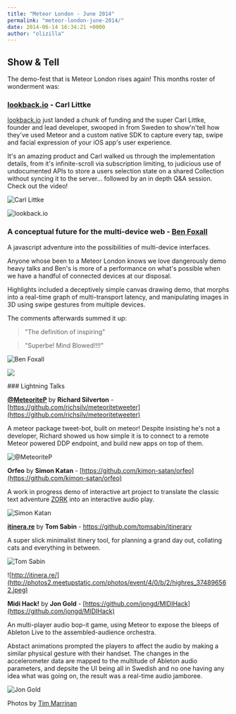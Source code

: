 ```yaml
---
title: "Meteor London - June 2014"
permalink: "meteor-london-june-2014/"
date: 2014-06-14 16:34:21 +0000
author: "olizilla"
---
```

## Show & Tell

The demo-fest that is Meteor London rises again! This months roster of wonderment was:

### [lookback.io](https://lookback.io/) - Carl Littke

[lookback.io](https://lookback.io) just landed a chunk of funding and the super Carl Littke, founder and lead developer, swooped in from Sweden to show'n'tell how they've used Meteor and a custom native SDK to capture every tap, swipe and facial expression of your iOS app's user experience.

It's an amazing product and Carl walked us through the implementation details, from it's infinite-scroll via subscription limiting, to judicious use of undocumented APIs to store a users selection state on a shared Collection without syncing it to the server... followed by an in depth Q&A session. Check out the video!

![Carl Littke](http://photos2.meetupstatic.com/photos/event/4/d/7/8/highres_374659832.jpeg)

![lookback.io](http://photos4.meetupstatic.com/photos/event/4/0/9/e/highres_374896542.jpeg)

### A conceptual future for the multi-device web - [Ben Foxall](https://twitter.com/benjaminbenben)

A javascript adventure into the possibilities of multi-device interfaces.

Anyone whose been to a Meteor London knows we love dangerously demo heavy talks and Ben's is more of a performance on what's possible when we have a handful of connected devices at our disposal.

Highlights included a deceptively simple canvas drawing demo, that morphs into a real-time graph of multi-transport latency, and manipulating images in 3D using swipe gestures from multiple devices.

The comments afterwards summed it up:

> "The definition of inspiring"

> "Superbe! Mind Blowed!!!!"

![Ben Foxall](http://photos1.meetupstatic.com/photos/event/4/e/0/4/highres_374659972.jpeg)

![](http://photos1.meetupstatic.com/photos/event/4/e/c/2/highres_374660162.jpeg)


### Lightning Talks

**[@MeteoriteP](https://twitter.com/MeteoriteP)** by **Richard Silverton** - [https://github.com/richsilv/meteoritetweeter](https://github.com/richsilv/meteoritetweeter)

A meteor package tweet-bot, built on meteor! Despite insisting he's not a developer, Richard showed us how simple it is to connect to a remote Meteor powered DDP endpoint, and build new apps on top of them.

![@MeteoriteP](http://photos3.meetupstatic.com/photos/event/4/0/8/a/highres_374896522.jpeg)

**Orfeo** by **Simon Katan** - [https://github.com/kimon-satan/orfeo](https://github.com/kimon-satan/orfeo)

A work in progress demo of interactive art project to translate the classic text adventure [ZORK](http://en.wikipedia.org/wiki/Zork) into an interactive audio play.

![Simon Katan](http://photos3.meetupstatic.com/photos/event/4/f/1/2/highres_374660242.jpeg)

**[itinera.re](http://itinera.re/)** by **Tom Sabin** - ­https://github.com/tomsabin/itinerary

A super slick minimalist itinery tool, for planning a grand day out, collating cats and everything in between.

![Tom Sabin](http://photos4.meetupstatic.com/photos/event/4/f/3/0/highres_374660272.jpeg)

![http://itinera.re/](http://photos2.meetupstatic.com/photos/event/4/0/b/2/highres_374896562.jpeg)

**Midi Hack!** by **Jon Gold** - [https://github.com/jongd/MIDIHack](https://github.com/jongd/MIDIHack)

An multi-player audio bop-it game, using Meteor to expose the bleeps of Ableton Live to the assembled-audience orchestra.

Abstact animations prompted the players to affect the audio by making a similar physical gesture with their handset. The changes in the  accelerometer data are mapped to the multitude of Ableton audio parameters, and depsite the UI being all in Swedish and no one having any idea what was going on, the result was a real-time audio jamboree.

![Jon Gold](http://photos2.meetupstatic.com/photos/event/4/f/3/a/highres_374660282.jpeg)


Photos by [Tim Marrinan](http://timothymarrinan.com)
